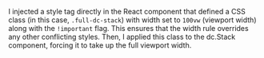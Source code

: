 

I injected a style tag directly in the React component that defined a CSS class (in this case, `.full-dc-stack`) with width set to `100vw` (viewport width) along with the `!important` flag. This ensures that the width rule overrides any other conflicting styles. Then, I applied this class to the dc.Stack component, forcing it to take up the full viewport width.